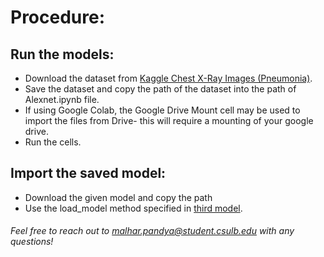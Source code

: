 # Procedure:
## Run the models:
  - Download the dataset from [Kaggle Chest X-Ray Images (Pneumonia)](https://www.kaggle.com/datasets/paultimothymooney/chest-xray-pneumonia).
  - Save the dataset and copy the path of the dataset into the path of Alexnet.ipynb file.
  - If using Google Colab, the Google Drive Mount cell may be used to import the files from Drive- this will require a mounting of your google drive.
  - Run the cells.
 
## Import the saved model:
  - Download the given model and copy the path
  - Use the load_model method specified in [third model](Alexnet_3.ipynb). 

###### Feel free to reach out to malhar.pandya@student.csulb.edu with any questions!
